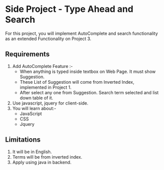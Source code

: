 
Side Project  - Type Ahead and Search
===========================================

For this project, you will implement AutoComplete and search functionality as an extended Functionality on Project 3.

## Requirements

1. Add AutoComplete Feature :- 
    - When anything is typed inside textbox on Web Page. It must show Suggestion. 
    - These List of Suggestion will come from Inverted Index, implemented in Project 1.
    - After select any one from Suggestion. Search term selected and list down table of it.
 2. Use javascript, jquery for client-side.
 3. You will learn about:-
    - JavaScript
    - CSS 
    - Jquery
    
## Limitations 

1. It will be in English.
2. Terms will be from inverted index.
3. Apply using java in backend. 
